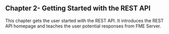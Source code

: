 ## Chapter 2- Getting Started with the REST API

This chapter gets the user started with the REST API. It introduces the REST API homepage and teaches the user potential responses from FME Server.
